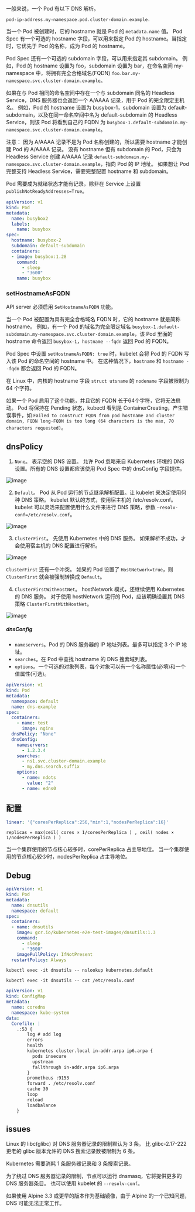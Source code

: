 一般来说，一个 Pod 有以下 DNS 解析。

`pod-ip-address.my-namespace.pod.cluster-domain.example.`

当一个 Pod 被创建时，它的 hostname 就是 Pod 的 `metadata.name` 值。
Pod Spec 有一个可选的 hostname 字段，可以用来指定 Pod 的 hostname。当指定时，它优先于 Pod 的名称，成为 Pod 的 hostname。

Pod Spec 还有一个可选的 subdomain 字段，可以用来指定其 subdomain。
例如，Pod 的 hostname 设置为 foo，subdomain 设置为 bar，在命名空间 my-namespace 中，将拥有完全合格域名(FQDN) `foo.bar.my-namespace.svc.cluster-domain.example`。

如果在与 Pod 相同的命名空间中存在一个与 subdomain 同名的 Headless Service，DNS 服务器也会返回一个 A/AAAA 记录，用于 Pod 的完全限定主机名。
例如，Pod 的 hostname 设置为 busybox-1，subdomain 设置为 default-subdomain，以及在同一命名空间中名为 default-subdomain 的 Headless Service，则该 Pod 将看到自己的 FQDN 为 `busybox-1.default-subdomain.my-namespace.svc.cluster-domain.example`。

注意：
因为 A/AAAA 记录不是为 Pod 名称创建的，所以需要 hostname 才能创建 Pod 的 A/AAAA 记录。
没有 hostname 但有 subdomain 的 Pod，只会为 Headless Service 创建 A/AAAA 记录 `default-subdomain.my-namespace.svc.cluster-domain.example`，指向 Pod 的 IP 地址。
如果想让 Pod 完整支持 Headless Service，需要完整配置 hostname 和 subdomain。

Pod 需要成为就绪状态才能有记录，除非在 Service 上设置 `publishNotReadyAddresses=True`。

```yaml
apiVersion: v1
kind: Pod
metadata:
  name: busybox2
  labels:
    name: busybox
spec:
  hostname: busybox-2
  subdomain: default-subdomain
  containers:
  - image: busybox:1.28
    command:
      - sleep
      - "3600"
    name: busybox
```

### setHostnameAsFQDN

API server 必须启用 `SetHostnameAsFQDN` 功能。

当一个 Pod 被配置为具有完全合格域名 FQDN 时，它的 hostname 就是简称 hostname。
例如，有一个 Pod 的域名为完全限定域名 `busybox-1.default-subdomain.my-namespace.svc.cluster-domain.example`，该 Pod 里面的 hostname 命令返回 `busybox-1`，`hostname --fqdn` 返回 Pod 的 FQDN。

Pod Spec 中设置 `setHostnameAsFQDN: true` 时，kubelet 会将 Pod 的 FQDN 写入该 Pod 的命名空间的 hostname 中。
在这种情况下，`hostname` 和 `hostname --fqdn` 都会返回 Pod 的 FQDN。

在 Linux 中，内核的 hostname 字段 `struct utsname` 的 `nodename` 字段被限制为 64 个字符。

如果一个 Pod 启用了这个功能，并且它的 FQDN 长于64个字符，它将无法启动。
Pod 将保持在 Pending 状态，kubectl 看到是 ContainerCreating，产生错误事件，如 `Failed to construct FQDN from pod hostname and cluster domain, FQDN long-FQDN is too long (64 characters is the max, 70 characters requested)`。

## dnsPolicy

1. `None`。
表示空的 DNS 设置。
允许 Pod 忽略来自 Kubernetes 环境的 DNS 设置。所有的 DNS 设置都应该使用 Pod Spec 中的 dnsConfig 字段提供。

![image](https://70data.oss-cn-beijing.aliyuncs.com/note/20201206184952.jpeg)

2. `Default`。
Pod 从 Pod 运行的节点继承解析配置。让 kubelet 来决定使用何种 DNS 策略。
kubelet 默认的方式，使用宿主机的 /etc/resolv.conf。
kubelet 可以灵活来配置使用什么文件来进行 DNS 策略，参数 `–resolv-conf=/etc/resolv.conf`。

![image](https://70data.oss-cn-beijing.aliyuncs.com/note/20201206185136.jpeg)

3. `ClusterFirst`。
先使用 Kubernetes 中的 DNS 服务。
如果解析不成功，才会使用宿主机的 DNS 配置进行解析。

![image](https://70data.oss-cn-beijing.aliyuncs.com/note/20201206185242.jpeg)

`ClusterFirst` 还有一个冲突。
如果的 Pod 设置了 `HostNetwork=true`，则 `ClusterFirst` 就会被强制转换成 `Default`。

4. `ClusterFirstWithHostNet`。
hostNetwork 模式，还继续使用 Kubernetes 的 DNS 服务。
对于使用 hostNetwork 运行的 Pod，应该明确设置其 DNS 策略 `ClusterFirstWithHostNet`。

![image](https://70data.oss-cn-beijing.aliyuncs.com/note/20201206185649.jpeg)

##### dnsConfig

- `nameservers`。Pod 的 DNS 服务器的 IP 地址列表。最多可以指定 3 个 IP 地址。
- `searches`。在 Pod 中查找 hostname 的 DNS 搜索域列表。
- `options`。一个可选的对象列表，每个对象可以有一个名称属性(必填)和一个值属性(可选)。

```yaml
apiVersion: v1
kind: Pod
metadata:
  namespace: default
  name: dns-example
spec:
  containers:
    - name: test
      image: nginx
  dnsPolicy: "None"
  dnsConfig:
    nameservers:
      - 1.2.3.4
    searches:
      - ns1.svc.cluster-domain.example
      - my.dns.search.suffix
    options:
      - name: ndots
        value: "2"
      - name: edns0
```

## 配置

```yaml
linear: '{"coresPerReplica":256,"min":1,"nodesPerReplica":16}'
```

`replicas = max(ceil( cores × 1/coresPerReplica ) , ceil( nodes × 1/nodesPerReplica ) )`

当一个集群使用的节点核心较多时，corePerReplica 占主导地位。
当一个集群使用的节点核心较少时，nodesPerReplica 占主导地位。

## Debug

```yaml
apiVersion: v1
kind: Pod
metadata:
  name: dnsutils
  namespace: default
spec:
  containers:
  - name: dnsutils
    image: gcr.io/kubernetes-e2e-test-images/dnsutils:1.3
    command:
      - sleep
      - "3600"
    imagePullPolicy: IfNotPresent
  restartPolicy: Always
```

```shell script
kubectl exec -it dnsutils -- nslookup kubernetes.default

kubectl exec -it dnsutils -- cat /etc/resolv.conf
```

```yaml
apiVersion: v1
kind: ConfigMap
metadata:
  name: coredns
  namespace: kube-system
data:
  Corefile: |
    .:53 {
        log # add log
        errors
        health
        kubernetes cluster.local in-addr.arpa ip6.arpa {
          pods insecure
          upstream
          fallthrough in-addr.arpa ip6.arpa
        }
        prometheus :9153
        forward . /etc/resolv.conf
        cache 30
        loop
        reload
        loadbalance
    }
```

## issues

Linux 的 libc(glibc) 对 DNS 服务器记录的限制默认为 3 条。
比 glibc-2.17-222 更老的 glibc 版本允许的 DNS 搜索记录数被限制为 6 条。

Kubernetes 需要消耗 1 条服务器记录和 3 条搜索记录。

为了绕过 DNS 服务器记录的限制，节点可以运行 dnsmasq，它将提供更多的 DNS 服务器条目。
也可以使用 kubelet 的 `--resolv-conf`。

如果使用 Alpine 3.3 或更早的版本作为基础镜像，由于 Alpine 的一个已知问题，DNS 可能无法正常工作。


